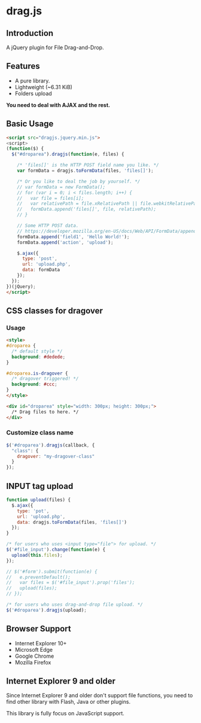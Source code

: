 # drag.js

## Introduction

A jQuery plugin for File Drag-and-Drop.

## Features

* A pure library.
* Lightweight (~6.31 KiB)
* Folders upload

**You need to deal with AJAX and the rest.**

## Basic Usage

```html
<script src="dragjs.jquery.min.js">
<script>
(function($) {
  $("#droparea").dragjs(function(e, files) {

    /* 'files[]' is the HTTP POST field name you like. */
    var formData = dragjs.toFormData(files, 'files[]');

    /* Or you like to deal the job by yourself. */
    // var formData = new FormData();
    // for (var i = 0; i < files.length; i++) {
    //   var file = files[i];
    //   var relativePath = file.xRelativePath || file.webkitRelativePath || file.name;
    //   formData.append('files[]', file, relativePath);
    // }

    // Some HTTP POST data.
    // https://developer.mozilla.org/en-US/docs/Web/API/FormData/append
    formData.append('field1', 'Hello World!');
    formData.append('action', 'upload');

    $.ajax({
      type: 'post',
      url: 'upload.php',
      data: formData
    });
  });
})(jQuery);
</script>
```

## CSS classes for dragover

### Usage
```html
<style>
#droparea {
  /* default style */
  background: #dedede;
}

#droparea.is-dragover {
  /* dragover triggered! */
  background: #ccc;
}
</style>

<div id="droparea" style="width: 300px; height: 300px;">
  /* Drag files to here. */
</div>
```

### Customize class name

```js
$('#droparea').dragjs(callback, {
  "class": {
    dragover: "my-dragover-class"
  }
});
```

## INPUT tag upload

```js
function upload(files) {
  $.ajax({
    type: 'pot',
    url: 'upload.php',
    data: dragjs.toFormData(files, 'files[]')
  });
}

/* for users who uses <input type="file"> for upload. */
$('#file_input').change(function(e) {
  upload(this.files);
});

// $('#form').submit(function(e) {
//   e.preventDefault();
//   var files = $('#file_input').prop('files');
//   upload(files);
// });

/* for users who uses drag-and-drop file upload. */
$('#droparea').dragjs(upload);
```

## Browser Support

* Internet Explorer 10+
* Microsoft Edge
* Google Chrome
* Mozilla Firefox

## Internet Explorer 9 and older

Since Internet Explorer 9 and older don't support file functions, you need to find other library with Flash, Java or other plugins.

This library is fully focus on JavaScript support.
